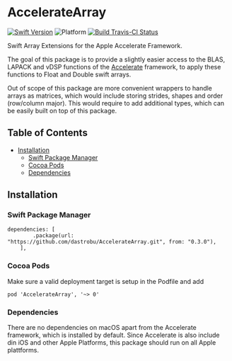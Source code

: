 # AccelerateArray
[![Swift Version](https://img.shields.io/badge/swift-5.0-blue.svg)](https://swift.org) 
![Platform](https://img.shields.io/badge/platform-osx--64-lightgray.svg)
[![Build Travis-CI Status](https://travis-ci.org/dastrobu/AccelerateArray.svg?branch=master)](https://travis-ci.org/dastrobu/AccelerateArray) 

Swift Array Extensions for the Apple Accelerate Framework. 

The goal of this package is to provide a slightly easier access to the BLAS, LAPACK and vDSP functions
of the [Accelerate](https://developer.apple.com/documentation/accelerate) framework, 
to apply these functions to Float and Double swift arrays. 

Out of scope of this package are more convenient wrappers to handle arrays as matrices, which 
would include storing strides, shapes and order (row/column major). This would require to add 
additional types, which can be easily built on top of this package. 

## Table of Contents

  * [Installation](#installation)
     * [Swift Package Manager](#swift-package-manager)
     * [Cocoa Pods](#cocoa-pods)
     * [Dependencies](#dependencies)
     
## Installation

### Swift Package Manager
    dependencies: [
            .package(url: "https://github.com/dastrobu/AccelerateArray.git", from: "0.3.0"),
        ],
        
### Cocoa Pods
Make sure a valid deployment target is setup in the Podfile and add

    pod 'AccelerateArray', '~> 0'
    
### Dependencies
There are no dependencies on macOS apart from the Accelerate framework, which is installed by default.
Since Accelerate is also include din iOS and other Apple Platforms, this package should run on all Apple plattforms.
